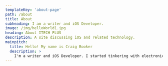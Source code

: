 ```yaml
---
templateKey: 'about-page'
path: /about
title: About
subheading: I am a writer and iOS Developer.
image: /img/helloWorld1.jpg
heading: About ITECH PLUS
description: A site discussing iOS and related technology.
mainpitch:
  title: Hello! My name is Craig Booker
  description: >
    I'm a writer and iOS Developer. I started tinkering with electronics when I was young. I first learned about repairing Apple(iOS) devices when I worked for Apple retail. It was at Apple retail I received my certification to work on what Apple calls small device repair. At that time this included iPhones, iPads, and iPods. I also learned Apple’s methods in training individuals to get the most out of their products. I aim to take what I learned at Apple and combine the best customer service, my love for great apps and my dedication to my customers to provide the best products. It is at the intersection of these three areas where I shine the best.
---
```

